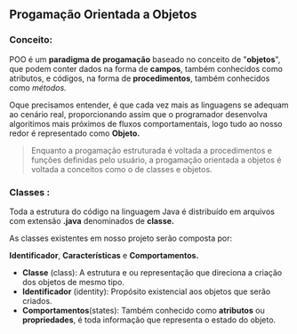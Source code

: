 ## Progamação Orientada a Objetos

### Conceito: 
POO é um **paradigma de progamação** baseado no conceito de "**objetos**", que podem conter dados na forma de **campos**, também conhecidos como atributos, e códigos, na forma de **procedimentos**, também conhecidos como *métodos.*

Oque precisamos entender, é que cada vez mais as linguagens se adequam ao cenário real, proporcionando assim que o programador desenvolva algoritimos mais próximos de fluxos comportamentais, logo tudo ao nosso redor é representado como **Objeto.**

> Enquanto a progamação estruturada é voltada a procedimentos e funções definidas pelo usuário, a progamação orientada a objetos é voltada a conceitos como o de classes e objetos.

### Classes :
Toda a estrutura do código na linguagem Java é distribuído em arquivos com extensão **.java** denominados de **classe.**

As classes existentes em nosso projeto serão composta por:

**Identificador**, **Características** e **Comportamentos.**

- **Classe** (class): A estrutura e ou representação que direciona a criação dos objetos de mesmo tipo.
- **Identificador** (identity): Propósito existencial aos objetos que serão criados. 
- **Comportamentos**(states): Também conhecido como **atributos** ou **propriedades**, é toda informação que representa o estado do objeto.